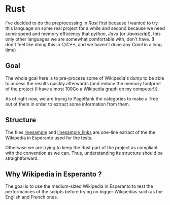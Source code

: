 # Rust

I've decided to do the preprocessing in *Rust* first because I wanted to try this language on some real project for a
while and second because we need some speed and memory efficiency that *python*, *Java* (or *Javascript*), this only
other languages we are somewhat comfortable with, don't have. (I don't feel like doing this in *C/C++*, and we haven't
done any *Caml* in a long time)

## Goal

The whole goal here is to pre-process some of Wikipedia's dump to be able to access the results quickly afterwards (and
reduce the memory footprint of the project (I have almost 100Go a Wikipedia graph on my computer!)).

As of right now, we are trying to PageRank the categories to make a Tree out of them in order to extract some
information from them.

## Structure

The files [linesample](linesample) and [linesample_links](linesample_links) are one-line extract of the the Wikipedia in
Esperanto used for the tests.

Otherwise we are trying to keep the Rust part of the project as compliant with the convention as we can. Thus,
understanding its structure should be straightforward.

## Why Wikipedia in Esperanto ?

The goal is to use the medium-sized Wikipedia in Esperanto to test the performances of the scripts before trying on
bigger Wikipedias such as the English and French ones.